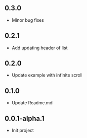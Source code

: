 ## 0.3.0

* Minor bug fixes

## 0.2.1

* Add updating header of list

## 0.2.0

* Update example with infinite scroll

## 0.1.0

* Update Readme.md

## 0.0.1-alpha.1

* Init project